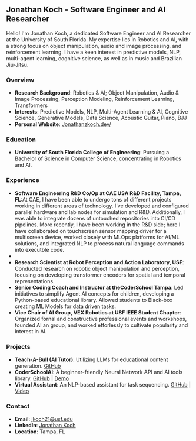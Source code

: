 ## Jonathan Koch - Software Engineer and AI Researcher

Hello! I'm Jonathan Koch, a dedicated Software Engineer and AI Researcher at the University of South Florida. My expertise lies in Robotics and AI, with a strong focus on object manipulation, audio and image processing, and reinforcement learning. I have a keen interest in predictive models, NLP, multi-agent learning, cognitive science, as well as in music and Brazilian Jiu-Jitsu.

### Overview
- **Research Background**: Robotics & AI; Object Manipulation, Audio & Image Processing, Perception Modeling, Reinforcement Learning, Transformers
- **Interests**: Predictive Models, NLP, Multi-Agent Learning & AI, Cognitive Science, Generative Models, Data Science, Acoustic Guitar, Piano, BJJ
- **Personal Website**: [Jonathanzkoch.dev/](https://jonathanzkoch.dev/home)

### Education
- **University of South Florida College of Engineering**: Pursuing a Bachelor of Science in Computer Science, concentrating in Robotics and AI.

### Experience
- **Software Engineering R&D Co/Op at CAE USA R&D Facility, Tampa, FL**:At CAE, I have been able to undergo tons of different projects working in different areas of technology. I've developed and configured parallel hardware and lab nodes for simulation and R&D. Additionally, I was able to integrate dozens of untouched repositories into CI/CD pipelines. More recently, I have been working in the R&D side; here I have collaborated on touchscreen sensor mapping driver for a multiscreen device, worked closely with MLOps platforms for AI/ML solutions, and integrated NLP to process natural language commands into executble code.
-  
- **Research Scientist at Robot Perception and Action Laboratory, USF**: Conducted research on robotic object manipulation and perception, focusing on developing transformer encoders for spatial and temporal representations.
- **Senior Coding Coach and Instructor at theCoderSchool Tampa**: Led initiatives to simplify Agent AI concepts for children, developing a Python-based educational library. Allowed students to Black-box creating ML Models for data driven tasks.
- **Vice Chair of AI Group, VEX Robotics at USF IEEE Student Chapter**: Organized fornal and constructive professional events and workshops, founded AI an group, and worked efforlessly to cultivate popularity and interest in AI.

### Projects
- **Teach-A-Bull (AI Tutor)**: Utilizing LLMs for educational content generation. [GitHub](https://github.com/USF-IEEE/AITutor-Backend/blob/main/README.md)
- **CoderSchoolAI**: A beginner-friendly Neural Network API and AI tools library. [GitHub](https://github.com/theCoderSchoolTampa/CoderSchoolAI/blob/master/README.md) | [Demo](https://youtu.be/_cpspql8Chw?si=IlI8mxfdjF8rDdph)
- **Virtual Assistant**: An NLP-based assistant for task sequencing. [GitHub](https://github.com/Johnnykoch02/VirtualAssistant/blob/main/README.md) | [Video](https://www.instagram.com/reel/CdJ00oyvc0V/)

### Contact
- **Email**: jkoch21@usf.edu
- **LinkedIn**: [Jonathan Koch](https://jonathanzkoch.dev/home)
- **Location**: Tampa, FL
